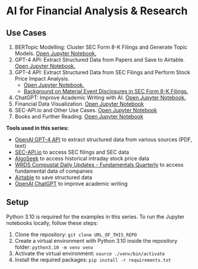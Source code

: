 # AI for Financial Analysis & Research

## Use Cases

1. BERTopic Modelling: Cluster SEC Form 8-K Filings and Generate Topic Models. [Open Jupyter Notebook.](./form-8k-topic-modelling-bertopic/demo.ipynb)
1. GPT-4 API: Extract Structured Data from Papers and Save to Airtable. [Open Jupyter Notebook.](./gpt-4-api-extract-data-from-papers/demo.ipynb)
1. GPT-4 API: Extract Structured Data from SEC Filings and Perform Stock Price Impact Analysis.
   - [Open Jupyter Notebook.](./gpt-4-api-extract-data-from-sec-filings/demo.ipynb)
   - [Background on Material Event Disclosures in SEC Form 8-K Filings.](./gpt-4-api-extract-data-from-sec-filings/8K-background.ipynb)
1. ChatGPT: Improve Academic Writing with AI. [Open Jupyter Notebook.](./chatgpt-improve-academic-writing/demo.ipynb)
1. Financial Data Visualization. [Open Jupyter Notebook](./financial-data-visualization/demo.ipynb)
1. SEC-API.io and Other Use Cases. [Open Jupyter Notebook](./sec-api.io-and-other-use-cases/demo.ipynb)
1. Books and Further Reading. [Open Jupyter Notebook](./books-and-further-reading/demo.ipynb)

**Tools used in this series:**

- [OpenAI GPT-4 API](https://platform.openai.com/docs/guides/text-generation) to extract structured data from various sources (PDF, text)
- [SEC-API.io](https://sec-api.io) to access SEC filings and SEC data
- [AlgoSeek](https://algoseek.com/) to access historical intraday stock price data
- [WRDS Compustat Daily Updates - Fundamentals Quarterly](https://wrds-www.wharton.upenn.edu/pages/get-data/compustat-capital-iq-standard-poors/compustat/north-america-daily/fundamentals-quarterly/) to access fundamental data of companies
- [Airtable](https://airtable.com/) to save structured data
- [OpenAI ChatGPT](https://chat.openai.com/) to improve academic writing

## Setup

Python 3.10 is required for the examples in this series. To run the Jupyter notebooks locally, follow these steps:

1. Clone the repository: `git clone URL_OF_THIS_REPO`
1. Create a virtual environment with Python 3.10 inside the repository folder: `python3.10 -m venv venv`
1. Activate the virtual environment: `source ./venv/bin/activate`
1. Install the required packages: `pip install -r requirements.txt`
